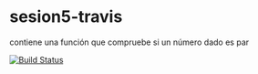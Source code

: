 # sesion5-travis
contiene una función que compruebe si un número dado es par



[![Build Status](https://travis-ci.org/organizacion-sesion-3-JuanVidalBelen/sesion5-travis.svg?branch=master)](https://travis-ci.org/organizacion-sesion-3-JuanVidalBelen/sesion5-travis)
